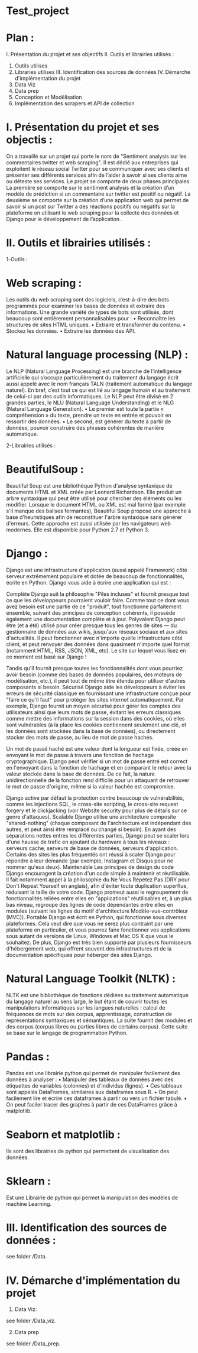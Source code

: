 # Test_project


# Plan :
I.	Présentation du projet et ses objectifs
II.	Outils et librairies utilisés :
1.	Outils utilises
2.	Libraries utilises
III.	Identification des sources de données
IV.	Démarche d'implémentation du projet
1.	Data Viz
2.	Data prep
3.	Conception et Modélisation 
4.	Implémentation des scrapers et API de collection


# I.	Présentation du projet et ses objectis :
On a travaillé sur un projet qui porte le nom de "Sentiment analysis sur les commentaires twitter et web scraping".
Il est dédié aux entreprises qui exploitent le réseau social Twitter pour se communiquer avec ses clients et présenter ses différents services afin de l’aider à savoir si ses clients aime ou déteste ses services.
 Le projet se comporte de deux phases principales. La première se comporte sur le sentiment analysis et la création d’un modèle de prédiction si un commentaire sur twitter est positif ou négatif.
La deuxième se comporte sur la création d’une application web qui permet de savoir si un post sur Twitter a des réactions positifs ou négatifs sur la plateforme en utilisant le web scraping pour la collecte des données et Django pour le développement de l’application.

# II.	Outils et librairies utilisés :

1-Outils :

# Web scraping :
Les outils du web scraping sont des logiciels, c’est-à-dire des bots programmés pour examiner les bases de données et extraire des informations. Une grande variété de types de bots sont utilisés, dont beaucoup sont entièrement personnalisables pour :
•	Reconnaître les structures de sites HTML uniques.
•	Extraire et transformer du contenu.
•	Stockez les données.
•	Extraire les données des API.
# Natural language processing (NLP) :
Le NLP (Natural Language Processing) est une branche de l’intelligence artificielle qui s’occupe particulièrement du traitement du langage écrit aussi appelé avec le nom français TALN (traitement automatique du langage naturel). En bref, c’est tout ce qui est lié au langage humain et au traitement de celui-ci par des outils informatiques.
Le NLP peut être divisé en 2 grandes parties, le NLU (Natural Language Understanding) et le NLG (Natural Language Generation).
•	Le premier est toute la partie « compréhension » du texte, prendre un texte en entrée et pouvoir en ressortir des données.
•	Le second, est générer du texte à partir de données, pouvoir construire des phrases cohérentes de manière automatique.

2-Librairies utilisés :

# BeautifulSoup : 

Beautiful Soup est une bibliothèque Python d'analyse syntaxique de documents HTML et XML créée par Leonard Richardson. Elle produit un arbre syntaxique qui peut être utilisé pour chercher des éléments ou les modifier. Lorsque le document HTML ou XML est mal formé (par exemple s'il manque des balises fermantes), Beautiful Soup propose une approche à base d'heuristiques afin de reconstituer l'arbre syntaxique sans générer d'erreurs. Cette approche est aussi utilisée par les navigateurs web modernes. Elle est disponible pour Python 2.7 et Python 3.

# Django :
Django est une infrastructure d'application (aussi appelé Framework) côté serveur extrêmement populaire et dotée de beaucoup de fonctionnalités, écrite en Python. 
Django vous aide à écrire une application qui est :

Complète
Django suit la philosophie "Piles incluses" et fournit presque tout ce que les développeurs pourraient vouloir faire. Comme tout ce dont vous avez besoin est une partie de ce "produit", tout fonctionne parfaitement ensemble, suivant des principes de conception cohérents, il possède également une documentation complète et à jour.
Polyvalent
Django peut être (et a été) utilisé pour créer presque tous les genres de sites — du gestionnaire de données aux wikis, jusqu'aux réseaux sociaux et aux sites d'actualités. Il peut fonctionner avec n'importe quelle infrastructure côté client, et peut renvoyer des données dans quasiment n'importe quel format (notamment HTML, RSS, JSON, XML, etc). Le site sur lequel vous lisez en ce moment est basé sur Django !

Tandis qu'il fournit presque toutes les fonctionnalités dont vous pourriez avoir besoin (comme des bases de données populaires, des moteurs de modélisation, etc.), il peut tout de même être étendu pour utiliser d'autres composants si besoin.
Sécurisé
Django aide les développeurs à éviter les erreurs de sécurité classique en fournissant une infrastructure conçue pour "faire ce qu'il faut" pour protéger les sites internet automatiquement. Par exemple, Django fournit un moyen sécurisé pour gérer les comptes des utilisateurs ainsi que leurs mots de passe, évitant les erreurs classiques comme mettre des informations sur la session dans des cookies, où elles sont vulnérables (à la place les cookies contiennent seulement une clé, et les données sont stockées dans la base de données), ou directement stocker des mots de passe, au lieu de mot de passe hachés.

Un mot de passé haché est une valeur dont la longueur est fixée, créée en envoyant le mot de passe à travers une fonction de hachage cryptographique. Django peut vérifier si un mot de passe entré est correct en l'envoyant dans la fonction de hachage et en comparant le retour avec la valeur stockée dans la base de données. De ce fait, la nature unidirectionnelle de la fonction rend difficile pour un attaquant de retrouver le mot de passe d'origine, même si la valeur hachée est compromise.

Django active par défaut la protection contre beaucoup de vulnérabilités, comme les injections SQL, le cross-site scripting, le cross-site request forgery et le clickjacking (voir Website security pour plus de détails sur ce genre d'attaques).
Scalable
Django utilise une architecture composite "shared-nothing" (chaque composant de l'architecture est indépendant des autres, et peut ainsi être remplacé ou changé si besoin). En ayant des séparations nettes entres les différentes parties, Django peut se scaler lors d'une hausse de trafic en ajoutant du hardware à tous les niveaux : serveurs cache, serveurs de base de données, serveurs d'application. Certains des sites les plus fréquentés ont réussi à scaler Django pour répondre à leur demande (par exemple, Instagram et Disqus pour ne nommer qu'eux deux).
Maintenable
Les principes de design du code Django encouragent la création d'un code simple à maintenir et réutilisable. Il fait notamment appel à la philosophie du Ne Vous Répétez Pas (DRY pour Don't Repeat Yourself en anglais), afin d'éviter toute duplication superflue, réduisant la taille de votre code. Django promeut aussi le regroupement de fonctionnalités reliées entre elles en "applications" réutilisables et, à un plus bas niveau, regroupe des lignes de code dépendantes entre elles en modules (suivant les lignes du motif d'architecture Modèle-vue-contrôleur (MVC)).
Portable
Django est écrit en Python, qui fonctionne sous diverses plateformes. Cela veut dire que vous ne serez plus contraint par une plateforme en particulier, et vous pourrez faire fonctionner vos applications sous autant de versions de Linux, Windows et Mac OS X que vous le souhaitez. De plus, Django est très bien supporté par plusieurs fournisseurs d'hébergement web, qui offrent souvent des infrastructures et de la documentation spécifiques pour héberger des sites Django.

# Natural Language Toolkit (NLTK) :
NLTK est une bibliothèque de fonctions dédiées au traitement automatique du langage naturel au sens large, le but étant de couvrir toutes les manipulations informatiques sur les langues naturelles : calcul de fréquences de mots sur des corpus, apprentissage, construction de représentations syntaxiques et sémantiques. La suite fournit des modules et des corpus (corpus libres ou parties libres de certains corpus). Cette suite se base sur le langage de programmation Python. 

# Pandas :
Pandas est une librairie python qui permet de manipuler facilement des données à analyser :
•	Manipuler des tableaux de données avec des étiquettes de variables (colonnes) et d'individus (lignes).
•	Ces tableaux sont appelés DataFrames, similaires aux dataframes sous R.
•	On peut facilement lire et écrire ces dataframes à partir ou vers un fichier tabulé.
•	On peut faciler tracer des graphes à partir de ces DataFrames grâce à matplotlib.

# Seaborn et matplotlib :
Ils sont des librairies de python qui permettent de visualisation des données. 

# Sklearn :
Est une Librairie de python qui permet la manipulation des modèles de machine Learning.

# III.	Identification des sources de données :
see folder /Data.

# IV.	Démarche d'implémentation du projet
1.	Data Viz:

see folder /Data_viz.

2.	Data prep

see folder /Data_prep.

